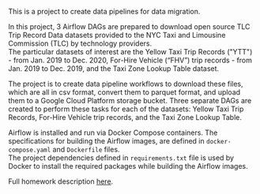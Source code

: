 This is a project to create data pipelines for data migration.

In this project, 3 Airflow DAGs are prepared to download open source TLC Trip Record Data datasets provided to the 
NYC Taxi and Limousine Commission (TLC) by technology providers.  
The particular datasets of interest are the Yellow Taxi Trip Records ("YTT") - from Jan. 2019 to Dec. 2020, 
For-Hire Vehicle (“FHV”) trip records - from Jan. 2019 to Dec. 2019, and the Taxi Zone Lookup Table dataset.

The project is to create data pipeline workflows to download these files, which are all in csv format, convert them to 
parquet format, and upload them to a Google Cloud Platform storage bucket.
Three separate DAGs are created to perform these tasks for each of the datasets: Yellow Taxi Trip Records, For-Hire Vehicle trip records,
and the Taxi Zone Lookup Table.


Airflow is installed and run via Docker Compose containers. The specifications for building the Airflow images, are defined in `docker-compose.yaml` and `Dockerfile` files.  
The project dependencies defined in `requirements.txt` file is used by Docker to install the required packages while building the Airflow images. 

Full homework description [here](https://github.com/DataTalksClub/data-engineering-zoomcamp/blob/main/week_2_data_ingestion/homework.md).
